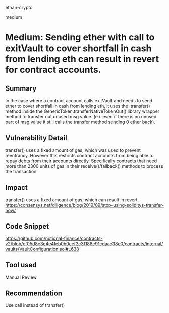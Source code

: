 ethan-crypto

medium

# Medium: Sending ether with call to exitVault to cover shortfall in cash from lending eth can result in revert for contract accounts.

## Summary

In the case where a contract account calls exitVault and needs to send ether to cover shortfall in cash from lending eth, it uses the .transfer() method inside the GenericToken.transferNativeTokenOut() library wrapper method to transfer out unused msg.value. (e.i. even if there is no unused part of msg.value it still calls the transfer method sending 0 ether back).

## Vulnerability Detail

transfer() uses a fixed amount of gas, which was used to prevent reentrancy. However this restricts contract accounts from being able to repay debts from their accounts directly.  Specifically contracts that need more than 2300 units of gas in their receive()/fallback() methods to process the transaction.

## Impact

transfer() uses a fixed amount of gas, which can result in revert.
https://consensys.net/diligence/blog/2019/09/stop-using-soliditys-transfer-now/

## Code Snippet

https://github.com/notional-finance/contracts-v2/blob/cf05d8e3e4e4feb0b0cef2c3f188c91cdaac38e0/contracts/internal/vaults/VaultConfiguration.sol#L638

## Tool used

Manual Review

## Recommendation

Use call instead of transfer()
